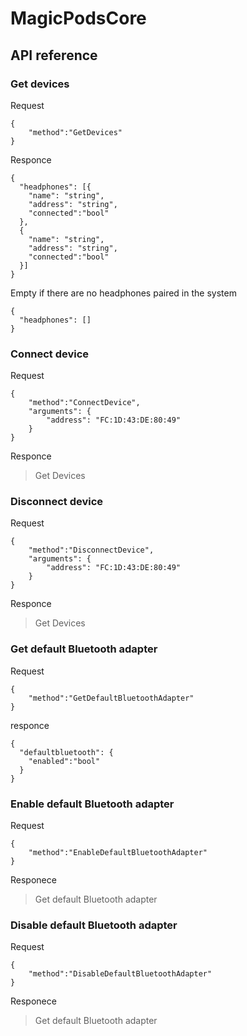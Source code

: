 # MagicPodsCore

## API reference

### Get devices

Request

```
{
    "method":"GetDevices"
}
```

Responce

```
{
  "headphones": [{
    "name": "string",
    "address": "string",
    "connected":"bool"
  },
  {
    "name": "string",
    "address": "string",
    "connected":"bool"
  }]
}
```

Empty if there are no headphones paired in the system

```
{
  "headphones": []
}
```

### Connect device

Request

```
{
    "method":"ConnectDevice",
    "arguments": {
        "address": "FC:1D:43:DE:80:49"
    }
}
```
Responce

> Get Devices

### Disconnect device

Request

```
{
    "method":"DisconnectDevice",
    "arguments": {
        "address": "FC:1D:43:DE:80:49"
    }
}
```

Responce

> Get Devices

### Get default Bluetooth adapter

Request

```
{
    "method":"GetDefaultBluetoothAdapter"
}
```

responce

```
{
  "defaultbluetooth": {
    "enabled":"bool"
  }
}
```

### Enable default Bluetooth adapter

Request

```
{
    "method":"EnableDefaultBluetoothAdapter"
}
```

Responece

> Get default Bluetooth adapter

### Disable default Bluetooth adapter

Request

```
{
    "method":"DisableDefaultBluetoothAdapter"
}
```

Responece

> Get default Bluetooth adapter



